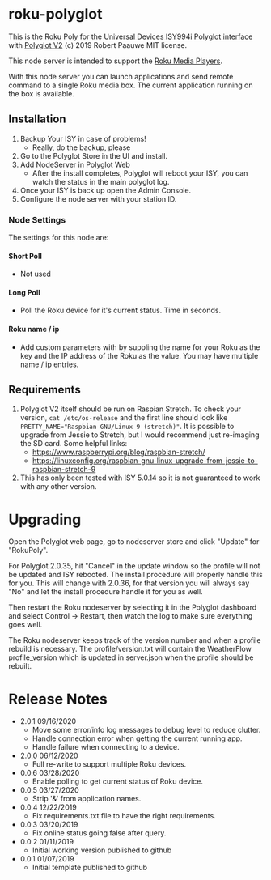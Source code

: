 
# roku-polyglot

This is the Roku Poly for the [Universal Devices ISY994i](https://www.universal-devices.com/residential/ISY) [Polyglot interface](http://www.universal-devices.com/developers/polyglot/docs/) with  [Polyglot V2](https://github.com/Einstein42/udi-polyglotv2)
(c) 2019 Robert Paauwe
MIT license.

This node server is intended to support the [Roku Media Players](http://www.roku.com/).

With this node server you can launch applications and send remote command to a single Roku media box. The current application running on the box is available.

## Installation

1. Backup Your ISY in case of problems!
   * Really, do the backup, please
2. Go to the Polyglot Store in the UI and install.
3. Add NodeServer in Polyglot Web
   * After the install completes, Polyglot will reboot your ISY, you can watch the status in the main polyglot log.
4. Once your ISY is back up open the Admin Console.
5. Configure the node server with your station ID.

### Node Settings
The settings for this node are:

#### Short Poll
   * Not used
#### Long Poll
   * Poll the Roku device for it's current status. Time in seconds.

#### Roku name / ip 
   * Add custom parameters with by suppling the name for your Roku as the key and the IP address of the Roku as the value.  You may have multiple name / ip entries.


## Requirements

1. Polyglot V2 itself should be run on Raspian Stretch.
  To check your version, ```cat /etc/os-release``` and the first line should look like
  ```PRETTY_NAME="Raspbian GNU/Linux 9 (stretch)"```. It is possible to upgrade from Jessie to
  Stretch, but I would recommend just re-imaging the SD card.  Some helpful links:
   * https://www.raspberrypi.org/blog/raspbian-stretch/
   * https://linuxconfig.org/raspbian-gnu-linux-upgrade-from-jessie-to-raspbian-stretch-9
2. This has only been tested with ISY 5.0.14 so it is not guaranteed to work with any other version.

# Upgrading

Open the Polyglot web page, go to nodeserver store and click "Update" for "RokuPoly".

For Polyglot 2.0.35, hit "Cancel" in the update window so the profile will not be updated and ISY rebooted.  The install procedure will properly handle this for you.  This will change with 2.0.36, for that version you will always say "No" and let the install procedure handle it for you as well.

Then restart the Roku nodeserver by selecting it in the Polyglot dashboard and select Control -> Restart, then watch the log to make sure everything goes well.

The Roku nodeserver keeps track of the version number and when a profile rebuild is necessary.  The profile/version.txt will contain the WeatherFlow profile_version which is updated in server.json when the profile should be rebuilt.

# Release Notes

- 2.0.1 09/16/2020
  - Move some error/info log messages to debug level to reduce clutter.
  - Handle connection error when getting the current running app.
  - Handle failure when connecting to a device.
- 2.0.0 06/12/2020
   - Full re-write to support multiple Roku devices.
- 0.0.6 03/28/2020
   - Enable polling to get current status of Roku device.
- 0.0.5 03/27/2020
   - Strip '&' from application names.
- 0.0.4 12/22/2019
   - Fix requirements.txt file to have the right requirements.
- 0.0.3 03/20/2019
   - Fix online status going false after query.
- 0.0.2 01/11/2019
   - Initial working version published to github
- 0.0.1 01/07/2019
   - Initial template published to github
